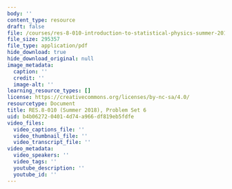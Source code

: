 ```yaml
---
body: ''
content_type: resource
draft: false
file: /courses/res-8-010-introduction-to-statistical-physics-summer-2018/mitres_8_010su18_pset6.pdf
file_size: 295357
file_type: application/pdf
hide_download: true
hide_download_original: null
image_metadata:
  caption: ''
  credit: ''
  image-alt: ''
learning_resource_types: []
license: https://creativecommons.org/licenses/by-nc-sa/4.0/
resourcetype: Document
title: RES.8-010 (Summer 2018), Problem Set 6
uid: b4b06272-0401-4d74-a966-df819eb5fdfe
video_files:
  video_captions_file: ''
  video_thumbnail_file: ''
  video_transcript_file: ''
video_metadata:
  video_speakers: ''
  video_tags: ''
  youtube_description: ''
  youtube_id: ''
---
```

